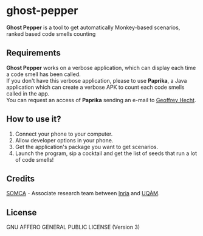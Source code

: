 # ghost-pepper
**Ghost Pepper** is a tool to get automatically Monkey-based scenarios,
ranked based code smells counting

Requirements
------------

**Ghost Pepper** works on a verbose application, which can display each time
a code smell has been called.  
If you don't have this verbose application, please to use **Paprika**,
a Java application which can create a verbose APK to count each code smells
called in the app.  
You can request an access of **Paprika** sending an e-mail to
[Geoffrey Hecht](mailto:geoffrey.hecht@inria.fr).

How to use it?
--------------

1.  Connect your phone to your computer.
2.  Allow developer options in your phone.
3.  Get the application's package you want to get scenarios.
4.  Launch the program, sip a cocktail and get the list of
seeds that run a lot of code smells!

Credits
-------

[SOMCA](http://sofa.uqam.ca/somca.php) -
Associate research team between [Inria](http://www.inria.fr)
and [UQÀM](http://www.uqam.ca).

License
-------

GNU AFFERO GENERAL PUBLIC LICENSE (Version 3)
